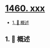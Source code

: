 # [1460. xxx](https://github.com/Tdahuyou/TNotes.leetcode/tree/main/notes/1460.%20xxx)

<!-- region:toc -->

- [1. 📝 概述](#1--概述)

<!-- endregion:toc -->

## 1. 📝 概述
